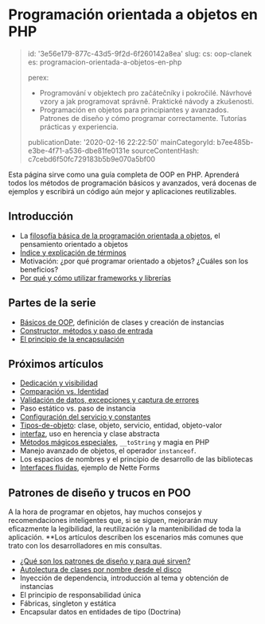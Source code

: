 Programación orientada a objetos en PHP
=======================================

> id: '3e56e179-877c-43d5-9f2d-6f260142a8ea'
> slug:
> 	cs: oop-clanek
> 	es: programacion-orientada-a-objetos-en-php
> 
> perex:
> 	- Programování v objektech pro začátečníky i pokročilé. Návrhové vzory a jak programovat správně. Praktické návody a zkušenosti.
> 	- Programación en objetos para principiantes y avanzados. Patrones de diseño y cómo programar correctamente. Tutorías prácticas y experiencia.
> 
> publicationDate: '2020-02-16 22:22:50'
> mainCategoryId: b7ee485b-e3be-4f71-a536-dbe81fe0131e
> sourceContentHash: c7cebd6f50fc729183b5b9e070a5bf00

Esta página sirve como una guía completa de OOP en PHP. Aprenderá todos los métodos de programación básicos y avanzados, verá docenas de ejemplos y escribirá un código aún mejor y aplicaciones reutilizables.

Introducción
--------------------

- La <a href="/filosofía-oop">filosofía básica de la programación orientada a objetos</a>, el pensamiento orientado a objetos
- <a href="/oop-conceptos">Índice y explicación de términos</a>
- Motivación: ¿por qué programar orientado a objetos? ¿Cuáles son los beneficios?
- <a href="/proc-use-frameworks">Por qué y cómo utilizar frameworks y librerías</a>

Partes de la serie
------------

- <a href="/uvod-do-oop">Básicos de OOP</a>, definición de clases y creación de instancias
- <a href="/methods-and-passing-input">Constructor, métodos y paso de entrada</a>
- <a href="/encapsulación">El principio de la encapsulación</a>

Próximos artículos
-------------------

- <a href="/dedicación-y-visibilidad">Dedicación y visibilidad</a>
- <a href="/comparación-vs-identidad-oop">Comparación vs. Identidad</a>
- <a href="/exceptions">Validación de datos, excepciones y captura de errores</a>
- Paso estático vs. paso de instancia
- <a href="/configuración del servicio">Configuración del servicio y constantes</a>
- <a href="/tipos-de-objeto">Tipos-de-objeto</a>: clase, objeto, servicio, entidad, objeto-valor
- <a href="/interfaz">interfaz</a>, uso en herencia y clase abstracta
- <a href="/magicke-methods-oop">Métodos mágicos especiales</a>, `__toString` y magia en PHP
- Manejo avanzado de objetos, el operador `instanceof`.
- Los espacios de nombres y el principio de desarrollo de las bibliotecas
- <a href="/interfaces-fluentes">Interfaces fluidas</a>, ejemplo de Nette Forms

Patrones de diseño y trucos en POO
----------------------------

A la hora de programar en objetos, hay muchos consejos y recomendaciones inteligentes que, si se siguen, mejorarán muy eficazmente la legibilidad, la reutilización y la mantenibilidad de toda la aplicación. **Los artículos describen los escenarios más comunes que trato con los desarrolladores en mis consultas.

- <a href="/patrones de diseño">¿Qué son los patrones de diseño y para qué sirven?</a>
- <a href="/autoloading-trid">Autolectura de clases por nombre desde el disco</a>
- Inyección de dependencia, introducción al tema y obtención de instancias
- El principio de responsabilidad única
- Fábricas, singleton y estática
- Encapsular datos en entidades de tipo (Doctrina)
